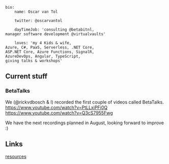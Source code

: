 ```
bio: 
    name: Oscar van Tol

    twitter: @oscarvantol

    dayTimeJob: 'consulting @betabitnl, 
manager software development @virtualvaults'

    loves: 'my 4 Kids & wife, 
Azure, C#, PaaS, Serverless, .NET Core, 
ASP.NET Core, Azure Functions, SignalR, 
AzureDevOps, Angular, TypeScript, 
giving talks & workshops'
```

## Current stuff

### BetaTalks
We (@rickvdbosch & I) recorded the first couple of videos called BetaTalks.
https://www.youtube.com/watch?v=PtLLxiPFi0Q
https://www.youtube.com/watch?v=Q3cS7955Fwg

We have the next recordings planned in August, looking forward to improve :)



## Links

[resources](resources)
